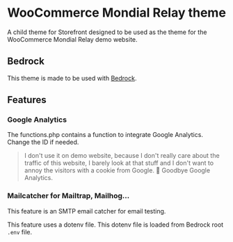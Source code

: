 # WooCommerce Mondial Relay theme

A child theme for Storefront designed to be used as the theme for the WooCommerce Mondial Relay demo website.

## Bedrock

This theme is made to be used with [Bedrock](https://roots.io/bedrock/).

## Features

### Google Analytics

The functions.php contains a function to integrate Google Analytics. Change the ID if needed.

> I don't use it on demo website, because I don't really care about the traffic of this website, I barely look at that stuff and I don't want to annoy the visitors with a cookie from Google. 👋 Goodbye Google Analytics.

### Mailcatcher for Mailtrap, Mailhog...

This feature is an SMTP email catcher for email testing.

This feature uses a dotenv file. This dotenv file is loaded from Bedrock root `.env` file.

